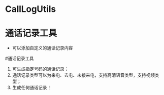 # CallLogUtils
# 通话记录工具
* 可以添加自定义的通话记录内容

#通话记录工具
1. 可生成指定号码的通话记录；
2. 通话记录类型可以为来电、去电、未接来电，支持高清语音类型，支持视频类型；
3. 生成任何通话记录！